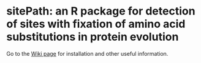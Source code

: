 sitePath: an R package for detection of sites with fixation of amino acid substitutions in protein evolution
========

Go to the [Wiki page](https://github.com/wuaipinglab/sitePath/wiki) for installation and other useful information.
